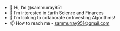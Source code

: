 - 👋 Hi, I’m @sammurray951
- 👀 I’m interested in Earth Science and Finances
- 💞️ I’m looking to collaborate on Investing Algorithms!
- 📫 How to reach me - sammurray951@gmail.com
